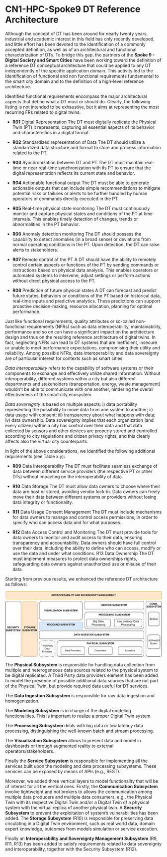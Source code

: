 # CN1-HPC-Spoke9 DT Reference Architecture
Although the concept of DT has been around for nearly twenty years, industrial and academic interest in this field has only recently developed, and little effort has been devoted to the identification of a commonly accepted definition, as well as of an architectural and functional characterization of DTs. 
To bridge this gap, the partners of the **Spoke 9 - Digital Society and Smart Cities** have been working toward the definition of a reference DT conceptual architecture that could be applied to any DT independently of the specific application domain. This activity led to the identification of functional and non functional requirements fundamental to the smart city domain and to the definition of a high-level reference architecture. 

Identified functional requirements encompass the major architectural aspects that define what a DT must or should do. Clearly, the following listing is not intended to be exhaustive, but it aims at representing the most recurring FRs related to digital twins. 

- **R01**	Digital Representation	The DT must digitally replicate the Physical Twin (PT) it represents, capturing all essential aspects of its behavior and characteristics in a digital format.

- **R02**	Standardized representation of Data	The DT should utilize a standardized data structure and format to store and process information related to the PT. 

- **R03**	Synchronization between DT and PT	The DT must maintain real-time or near real-time  synchronization with its PT to ensure that the digital representation reflects its current state and behavior. 

- **R04**	Actionable functional output	The DT must be able to generate actionable outputs that can include simple recommendations to mitigate potential risks or failures or alerts to be further handled by human operators or commands directly executed in the PT. 

- **R05**	Real-time physical state monitoring	The DT must continuously monitor and capture physical states and conditions of the PT at time intervals. This enables timely detection of changes, trends or abnormalities in the PT behavior. 

- **R06**	Anomaly detection monitoring	The DT should possess the capability to detect anomalies (in a broad sense) or deviations from normal operating conditions in the PT. Upon detection, the DT can raise alerts to stakeholders.

- **R07**	Remote control of the PT	A DT should have the ability to remotely control certain aspects or functions of the PT by sending commands or instructions based on physical data analysis. This enables operators or automated systems to intervene, adjust settings or perform actions without direct physical access to the PT.

- **R08**	Prediction of future physical states	A DT can forecast and predict future states, behaviors or conditions of the PT based on historical data, real-time inputs and predictive analytics. These predictions can support proactive decision-making, resource allocation, planning for optimal performance. 


Just like functional requirements, quality attributes or so-called non-functional requirements (NFRs) such as data interoperability, maintainability, performance and so on can have a significant impact on the architecture design and thus on the resulting reference architecture of digital twins. In fact, neglecting NFRs can lead to DT systems that are inefficient, insecure or unable to meet performance expectations, compromising their utility and reliability. 
Among possible NFRs, data interoperability and data sovereignty are of particular interest for contexts such as smart cities. 

*Data interoperability* refers to the capability of software systems or their components to exchange and effectively utilize shared information. Without interoperability, different systems within a city but also different departments and stakeholders (transportation, energy, waste management) wouldn't be able to communicate with one another, hindering the overall effectiveness of the smart city ecosystem. 

*Data sovereignty* is based on multiple aspects: i) data portability representing the possibility to move data from one system to another; ii) data usage with consent; iii) transparency about what happens with data; iv) data ownership. Data sovereignty implies that each organization (and every citizen) within a city has control over their data and that data collected by sensors and other devices are properly stored and controlled according to city regulations and citizen privacy rights, and this clearly affects also the virtual city counterparts.

In light of the above considerations, we identified the following additional requirements (see Table x.y):
- **R09**	Data Interoperability	The DT must facilitate seamless exchange of data between different service providers (the respective PT or other DTs) without impacting on the interoperability of data.

- **R10**	Data Storage	The DT must allow data owners  to choose where their data are host or stored, avoiding vendor lock-in. Data owners can freely move their data between different systems or providers without losing data integrity or functionality. 

- **R11**	Data Usage Consent Management	The DT must include mechanisms for data owners to manage and control access permissions, in order to specify who can access data and for what purposes. 

- **R12**	Data Access Control and Monitoring	The DT must provide tools for data owners to monitor and audit access to their data, ensuring transparency and accountability. Data owners should have full control over their data, including the ability to define who can access, modify or use the data and under what conditions.
R13	Data Ownership 	The DT must implement measures to protect data ownerships rights, safeguarding data owners against unauthorized use or misuse of their data.


Starting from previous results, we enhanced the reference DT architecture as follows:


![The Reference DT Architecture](https://github.com/CN1-HPC-UNINA/DTReferenceArchitecture/blob/main/arch.png)


The **Physical Subsystem** is responsible for handling data collection from multiple and heterogeneous data sources related to the physical system to be digital replicated. A Third Party data providers element has been added to model the presence of possible additional data sources that are not part of the Physical Twin, but provide required data useful for DT services. 

The **Data Ingestion Subsystem** is responsible for raw data ingestion and homogenization.

The **Modeling Subsystem** is in charge of the digital modeling functionalities. This is important to realize a proper Digital Twin system. 

The **Processing Subsystem** deals with big data or low latency data processing, distinguishing the well-known batch and stream processing. 

The **Visualization Subsystem** allows to present data and model in dashboards or through augmented reality to external operators/stakeholders.

Finally the **Service Subsystem** is responsible for implementing all the services built upon the modeling and data processing subsystems. These services can be exposed by means of APIs (e.g., REST). 

Moreover, we added three vertical layers to model functionality that will be of interest for all the vertical ones. Firstly, the **Communication Subsystem** involve lightweight and not brokers to allows the communication among multiple data producers and multiple data consumers, e.g., the Physical Twin with its respective Digital Twin and/or a Digital Twin of a physical system with the virtual replica of another physical twin. A **Security Subsystem** to prevent the exploitation of system’s vulnerabilities has been added. The **Storage Subsystem** (R10) is responsible for preserving data circulating in a Digital Twin environment, such as real world data, domain expert knowledge, outcomes from models simulation or service execution.

Finally an **Interoperability and Sovereignty Management Subsystem** (R9, R11, R13) has been added to satisfy requirements related to data sovereignty and interoperability, together with the Security Subsystem (R12).
